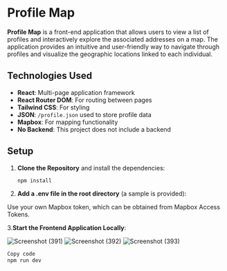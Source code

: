 # Profile Map

**Profile Map** is a front-end application that allows users to view a list of profiles and interactively explore the associated addresses on a map. The application provides an intuitive and user-friendly way to navigate through profiles and visualize the geographic locations linked to each individual.

## Technologies Used
- **React**: Multi-page application framework
- **React Router DOM**: For routing between pages
- **Tailwind CSS**: For styling
- **JSON**: `/profile.json` used to store profile data
- **Mapbox**: For mapping functionality
- **No Backend**: This project does not include a backend

## Setup
1. **Clone the Repository** and install the dependencies:
   ```bash
   npm install
2. **Add a .env file in the root directory** (a sample is provided):

Use your own Mapbox token, which can be obtained from Mapbox Access Tokens.

3.**Start the Frontend Application Locally**:


![Screenshot (391)](https://github.com/user-attachments/assets/da004646-57cd-4ba3-bfec-42d1e82f78f2)
![Screenshot (392)](https://github.com/user-attachments/assets/c166e307-456a-43ca-b721-2f7f322ac4fa)
![Screenshot (393)](https://github.com/user-attachments/assets/64df9521-0138-41d7-b0c4-3859a7161069)

```bash
Copy code
npm run dev

